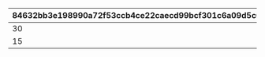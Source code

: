 |84632bb3e198990a72f53ccb4ce22caecd99bcf301c6a09d5c03823af38ebe8d|ceccdeef66e441de4300ea88a1ed16d34986a6357d357a654c08c54f513b3abc|c3d0f81b8b8946d8d37c16b644fba5fbadde0385dd9033eaae75f24c9007ca20|4af0b3cb24fdb696629821f72cf199e45245bac40d31c57c7e08be9566fceef2|17038ae40d5f5877a00c6ea3d717fda390154f950dfd3f6dfa42eb29c4be15ae|d8084ecca624eba603774be759653054dfb4a57123cfc61678600727ea3bc600|
| --- | --- | --- | --- | --- | --- |
|30|30|30|100|30|30|
|15|15|15|200|15|15|